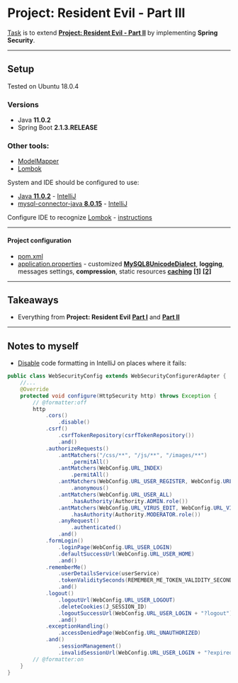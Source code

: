 # Project: Resident Evil - Part III
[Task](https://github.com/Martin-BG/SoftUni-Java-MVC-Frameworks-Spring-Feb-2019/blob/master/06.%20Filters%2C%20Interceptors%20and%20User%20Authentication/06.%20Filters%2C%20Interceptors%20and%20User%20Authentication%20-%20Exercises.pdf) 
is to extend [**Project: Resident Evil - Part II**](https://github.com/Martin-BG/SoftUni-Java-MVC-Frameworks-Spring-Feb-2019/tree/master/05.%20JavaScript%20and%20AJAX/Exercise/Resident%20Evil%20Part%20II)
by implementing **Spring Security**.
___
## Setup
Tested on Ubuntu 18.0.4
### Versions
* Java **11.0.2**
* Spring Boot **2.1.3.RELEASE**
### Other tools:
* [ModelMapper](http://modelmapper.org/)
* [Lombok](https://projectlombok.org/)

System and IDE should be configured to use:
* [Java **11.0.2**](https://docs.oracle.com/cd/E19509-01/820-3208/inst_cli_jdk_javahome_t/) - [IntelliJ](https://stackoverflow.com/questions/18987228/how-do-i-change-the-intellij-idea-default-jdk)
* [mysql-connector-java **8.0.15**](https://dev.mysql.com/doc/connector-j/8.0/en/connector-j-installing-classpath.html) - [IntelliJ](https://www.jetbrains.com/help/idea/connecting-to-a-database.html)

Configure IDE to recognize [Lombok](https://projectlombok.org/) - [instructions](https://projectlombok.org/setup/overview)
___
#### Project configuration
* [pom.xml](https://github.com/Martin-BG/SoftUni-Java-MVC-Frameworks-Spring-Feb-2019/tree/master/06.%20Filters%20and%20User%20Authentication/Exercise/Resident%20Evil%20Part%20III/pom.xml)
* [application.properties](https://github.com/Martin-BG/SoftUni-Java-MVC-Frameworks-Spring-Feb-2019/tree/master/06.%20Filters%20and%20User%20Authentication/Exercise/Resident%20Evil%20Part%20III/src/main/resources/application.properties) - 
customized **[MySQL8UnicodeDialect](https://github.com/Martin-BG/SoftUni-Java-MVC-Frameworks-Spring-Feb-2019/tree/master/06.%20Filters%20and%20User%20Authentication/Exercise/Resident%20Evil%20Part%20III/src/main/java/org/softuni/residentevil/config/MySQL8UnicodeDialect.java)**, 
**logging**, messages settings, **compression**, static resources [**caching**](https://docs.spring.io/spring-security/site/docs/current/reference/htmlsingle/#headers-cache-control) 
[**[1]**](https://stackoverflow.com/a/35640540/7598851)
[**[2]**](https://www.baeldung.com/cachable-static-assets-with-spring-mvc)
___
## Takeaways
* Everything from **Project: Resident Evil** 
[**Part I**](https://github.com/Martin-BG/SoftUni-Java-MVC-Frameworks-Spring-Feb-2019/tree/master/04.%20Thymeleaf%20and%20Controllers/Exercise/Resident%20Evil) 
and
[**Part II**](https://github.com/Martin-BG/SoftUni-Java-MVC-Frameworks-Spring-Feb-2019/tree/master/05.%20JavaScript%20and%20AJAX/Exercise/Resident%20Evil%20Part%20II)
___
## Notes to myself
* [Disable](https://www.gamefromscratch.com/post/2015/02/01/Preventing-IntelliJ-code-auto-formatting-from-ruining-your-day.aspx) 
code formatting in IntelliJ on places where it fails:
```java
public class WebSecurityConfig extends WebSecurityConfigurerAdapter {
    //...
    @Override
    protected void configure(HttpSecurity http) throws Exception {
        // @formatter:off
        http
            .cors()
                .disable()
            .csrf()
                .csrfTokenRepository(csrfTokenRepository())
                .and()
            .authorizeRequests()
                .antMatchers("/css/**", "/js/**", "/images/**")
                    .permitAll()
                .antMatchers(WebConfig.URL_INDEX)
                    .permitAll()
                .antMatchers(WebConfig.URL_USER_REGISTER, WebConfig.URL_USER_LOGIN)
                    .anonymous()
                .antMatchers(WebConfig.URL_USER_ALL)
                    .hasAuthority(Authority.ADMIN.role())
                .antMatchers(WebConfig.URL_VIRUS_EDIT, WebConfig.URL_VIRUS_DELETE, WebConfig.URL_VIRUS_ADD)
                    .hasAuthority(Authority.MODERATOR.role())
                .anyRequest()
                    .authenticated()
                .and()
            .formLogin()
                .loginPage(WebConfig.URL_USER_LOGIN)
                .defaultSuccessUrl(WebConfig.URL_USER_HOME)
                .and()
            .rememberMe()
                .userDetailsService(userService)
                .tokenValiditySeconds(REMEMBER_ME_TOKEN_VALIDITY_SECONDS)
                .and()
            .logout()
                .logoutUrl(WebConfig.URL_USER_LOGOUT)
                .deleteCookies(J_SESSION_ID)
                .logoutSuccessUrl(WebConfig.URL_USER_LOGIN + "?logout")
                .and()
            .exceptionHandling()
                .accessDeniedPage(WebConfig.URL_UNAUTHORIZED)
            .and()
                .sessionManagement()
                .invalidSessionUrl(WebConfig.URL_USER_LOGIN + "?expired");
        // @formatter:on
    }
}
```